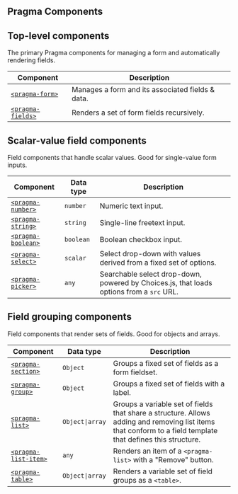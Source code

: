 ## Pragma Components

## Top-level components

The primary Pragma components for managing a form and automatically rendering fields.

| Component                          | Description
| ---                                | ---
| [`<pragma-form>`](pragma-form)     | Manages a form and its associated fields & data.
| [`<pragma-fields>`](pragma-fields) | Renders a set of form fields recursively.

## Scalar-value field components

Field components that handle scalar values. Good for single-value form inputs.


| Component                            | Data type                      | Description
| ---                                  | ---                            | ---
| [`<pragma-number>`](pragma-number)   | `number`                       | Numeric text input.
| [`<pragma-string>`](pragma-string)   | `string`                       | Single-line freetext input.
| [`<pragma-boolean>`](pragma-boolean) | `boolean`                      | Boolean checkbox input.
| [`<pragma-select>`](pragma-select)   | `scalar`                       | Select drop-down with values derived from a fixed set of options.
| [`<pragma-picker>`](pragma-picker)   | `any`                          | Searchable select drop-down, powered by Choices.js, that loads options from a `src` URL.

## Field grouping components

Field components that render sets of fields. Good for objects and arrays.

| Component                                | Data type                      | Description
| ---                                      | ---                            | ---
| [`<pragma-section>`](pragma-section)     | `Object`                       | Groups a fixed set of fields as a form fieldset.
| [`<pragma-group>`](pragma-group)         | `Object`                       | Groups a fixed set of fields with a label.
| [`<pragma-list>`](pragma-list)           | <code>Object&#124;array</code> | Groups a variable set of fields that share a structure. Allows adding and removing list items that conform to a field template that defines this structure.
| [`<pragma-list-item>`](pragma-list-item) | `any`                          | Renders an item of a `<pragma-list>` with a "Remove" button.
| [`<pragma-table>`](pragma-table)         | <code>Object&#124;array</code> | Renders a variable set of field groups as a `<table>`.